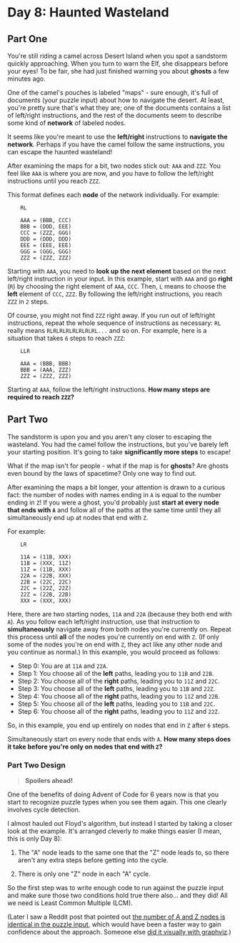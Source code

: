 # Day 8: Haunted Wasteland

## Part One

You're still riding a camel across Desert Island when you spot a
sandstorm quickly approaching. When you turn to warn the Elf, she
disappears before your eyes! To be fair, she had just finished warning
you about **ghosts** a few minutes ago.

One of the camel's pouches is labeled "maps" - sure enough, it's full of
documents (your puzzle input) about how to navigate the desert. At
least, you're pretty sure that's what they are; one of the documents
contains a list of left/right instructions, and the rest of the
documents seem to describe some kind of **network** of labeled nodes.

It seems like you're meant to use the **left/right** instructions to
**navigate the network**. Perhaps if you have the camel follow the same
instructions, you can escape the haunted wasteland!

After examining the maps for a bit, two nodes stick out: `AAA` and
`ZZZ`. You feel like `AAA` is where you are now, and you have to follow
the left/right instructions until you reach `ZZZ`.

This format defines each **node** of the network individually. For
example:

```
    RL

    AAA = (BBB, CCC)
    BBB = (DDD, EEE)
    CCC = (ZZZ, GGG)
    DDD = (DDD, DDD)
    EEE = (EEE, EEE)
    GGG = (GGG, GGG)
    ZZZ = (ZZZ, ZZZ)
```

Starting with `AAA`, you need to **look up the next element** based on the
next left/right instruction in your input. In this example, start with
`AAA` and go **right** (`R`) by choosing the right element of `AAA`,
`CCC`. Then, `L` means to choose the **left** element of `CCC`, `ZZZ`. By
following the left/right instructions, you reach `ZZZ` in `2` steps.

Of course, you might not find `ZZZ` right away. If you run out of
left/right instructions, repeat the whole sequence of instructions as
necessary: `RL` really means `RLRLRLRLRLRLRLRL...` and so on. For
example, here is a situation that takes `6` steps to reach `ZZZ`:

```
    LLR

    AAA = (BBB, BBB)
    BBB = (AAA, ZZZ)
    ZZZ = (ZZZ, ZZZ)
```

Starting at `AAA`, follow the left/right instructions. **How many steps
are required to reach `ZZZ`?**

## Part Two

The sandstorm is upon you and you aren't any closer to escaping the
wasteland. You had the camel follow the instructions, but you've barely
left your starting position. It's going to take **significantly more
steps** to escape!

What if the map isn't for people - what if the map is for **ghosts**? Are
ghosts even bound by the laws of spacetime? Only one way to find out.

After examining the maps a bit longer, your attention is drawn to a
curious fact: the number of nodes with names ending in `A` is equal to
the number ending in `Z`! If you were a ghost, you'd probably just
**start at every node that ends with `A`** and follow all of the paths at
the same time until they all simultaneously end up at nodes that end
with `Z`.

For example:

```
    LR

    11A = (11B, XXX)
    11B = (XXX, 11Z)
    11Z = (11B, XXX)
    22A = (22B, XXX)
    22B = (22C, 22C)
    22C = (22Z, 22Z)
    22Z = (22B, 22B)
    XXX = (XXX, XXX)
```

Here, there are two starting nodes, `11A` and `22A` (because they both
end with `A`). As you follow each left/right instruction, use that
instruction to **simultaneously** navigate away from both nodes you're
currently on. Repeat this process until **all** of the nodes you're
currently on end with `Z`. (If only some of the nodes you're on end with
`Z`, they act like any other node and you continue as normal.) In this
example, you would proceed as follows:

- Step 0: You are at `11A` and `22A`.
- Step 1: You choose all of the **left** paths, leading you to `11B` and
  `22B`.
- Step 2: You choose all of the **right** paths, leading you to `11Z`
  and `22C`.
- Step 3: You choose all of the **left** paths, leading you to `11B` and
  `22Z`.
- Step 4: You choose all of the **right** paths, leading you to `11Z`
  and `22B`.
- Step 5: You choose all of the **left** paths, leading you to `11B` and
  `22C`.
- Step 6: You choose all of the **right** paths, leading you to `11Z`
  and `22Z`.

So, in this example, you end up entirely on nodes that end in `Z` after
`6` steps.

Simultaneously start on every node that ends with `A`. **How many steps
does it take before you're only on nodes that end with `Z`?**

### Part Two Design

> **Spoilers ahead!**

One of the benefits of doing Advent of Code for 6 years now is that you start to recognize puzzle types when you see them again. This one clearly involves cycle detection.

I almost hauled out Floyd's algorithm, but instead I started by taking a closer look at the example. It's arranged cleverly to make things easier (I mean, this is only Day 8):

1. The "A" node leads to the same one that the "Z" node leads to, so there aren't any extra steps before getting into the cycle.

1. There is only one "Z" node in each "A" cycle.

So the first step was to write enough code to run against the puzzle input and make sure those two conditions hold true there also... and they did! All we need is Least Common Multiple (LCM).

(Later I saw a Reddit post that pointed out [the number of A and Z nodes is identical in the puzzle input](https://www.reddit.com/r/adventofcode/comments/18dgbhq/2023_day_8_part_2_this_must_be_the_way/), which would have been a faster way to gain confidence about the approach. Someone else [did it visually with graphviz](https://www.reddit.com/r/adventofcode/comments/18did3d/2023_day_8_part_1_my_input_maze_plotted_using/).)
